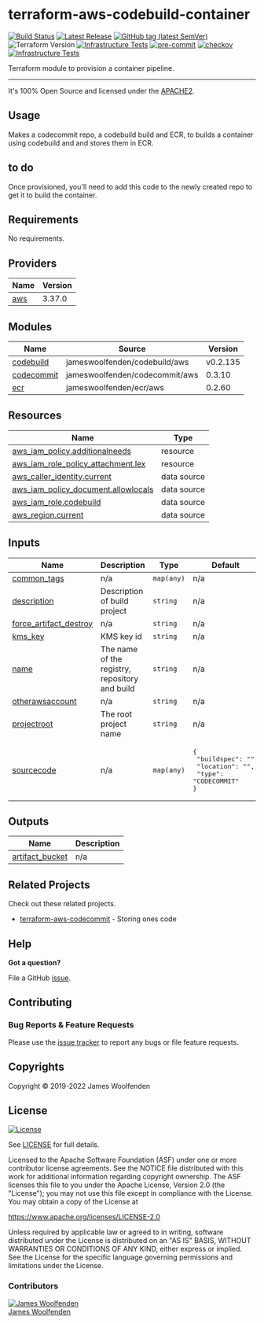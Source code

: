 # terraform-aws-codebuild-container

[![Build Status](https://api.github.com/JamesWoolfenden/terraform-aws-codebuild-container/workflows/Verify%20and%20Bump/badge.svg?branch=master)](https://github.com/JamesWoolfenden/terraform-aws-codebuild-container)
[![Latest Release](https://img.shields.io/github/release/JamesWoolfenden/terraform-aws-codebuild-container.svg)](https://github.com/JamesWoolfenden/terraform-aws-codebuild-container/releases/latest)
[![GitHub tag (latest SemVer)](https://img.shields.io/github/tag/JamesWoolfenden/terraform-aws-codebuild-container.svg?label=latest)](https://github.com/JamesWoolfenden/terraform-aws-codebuild-container/releases/latest)
![Terraform Version](https://img.shields.io/badge/tf-%3E%3D0.14.0-blue.svg)
[![Infrastructure Tests](https://www.bridgecrew.cloud/badges/github/JamesWoolfenden/terraform-aws-codebuild-container/cis_aws)](https://www.bridgecrew.cloud/link/badge?vcs=github&fullRepo=JamesWoolfenden%2Fterraform-aws-codebuild-container&benchmark=CIS+AWS+V1.2)
[![pre-commit](https://img.shields.io/badge/pre--commit-enabled-brightgreen?logo=pre-commit&logoColor=white)](https://github.com/pre-commit/pre-commit)
[![checkov](https://img.shields.io/badge/checkov-verified-brightgreen)](https://www.checkov.io/)
[![Infrastructure Tests](https://www.bridgecrew.cloud/badges/github/jameswoolfenden/terraform-aws-codebuild-container/general)](https://www.bridgecrew.cloud/link/badge?vcs=github&fullRepo=JamesWoolfenden%2Fterraform-aws-codebuild-container&benchmark=INFRASTRUCTURE+SECURITY)

Terraform module to provision a container pipeline.

---

It's 100% Open Source and licensed under the [APACHE2](LICENSE).

## Usage

Makes a codecommit repo, a codebuild build and ECR, to builds a container using codebuild and and stores them in ECR.

## to do

Once provisioned, you'll need to add this code to the newly created repo to get it to build the container.

<!-- BEGINNING OF PRE-COMMIT-TERRAFORM DOCS HOOK -->
## Requirements

No requirements.

## Providers

| Name | Version |
|------|---------|
| <a name="provider_aws"></a> [aws](#provider\_aws) | 3.37.0 |

## Modules

| Name | Source | Version |
|------|--------|---------|
| <a name="module_codebuild"></a> [codebuild](#module\_codebuild) | jameswoolfenden/codebuild/aws | v0.2.135 |
| <a name="module_codecommit"></a> [codecommit](#module\_codecommit) | jameswoolfenden/codecommit/aws | 0.3.10 |
| <a name="module_ecr"></a> [ecr](#module\_ecr) | jameswoolfenden/ecr/aws | 0.2.60 |

## Resources

| Name | Type |
|------|------|
| [aws_iam_policy.additionalneeds](https://registry.terraform.io/providers/hashicorp/aws/latest/docs/resources/iam_policy) | resource |
| [aws_iam_role_policy_attachment.lex](https://registry.terraform.io/providers/hashicorp/aws/latest/docs/resources/iam_role_policy_attachment) | resource |
| [aws_caller_identity.current](https://registry.terraform.io/providers/hashicorp/aws/latest/docs/data-sources/caller_identity) | data source |
| [aws_iam_policy_document.allowlocals](https://registry.terraform.io/providers/hashicorp/aws/latest/docs/data-sources/iam_policy_document) | data source |
| [aws_iam_role.codebuild](https://registry.terraform.io/providers/hashicorp/aws/latest/docs/data-sources/iam_role) | data source |
| [aws_region.current](https://registry.terraform.io/providers/hashicorp/aws/latest/docs/data-sources/region) | data source |

## Inputs

| Name | Description | Type | Default | Required |
|------|-------------|------|---------|:--------:|
| <a name="input_common_tags"></a> [common\_tags](#input\_common\_tags) | n/a | `map(any)` | n/a | yes |
| <a name="input_description"></a> [description](#input\_description) | Description of build project | `string` | n/a | yes |
| <a name="input_force_artifact_destroy"></a> [force\_artifact\_destroy](#input\_force\_artifact\_destroy) | n/a | `string` | n/a | yes |
| <a name="input_kms_key"></a> [kms\_key](#input\_kms\_key) | KMS key id | `string` | n/a | yes |
| <a name="input_name"></a> [name](#input\_name) | The name of the registry, repository and build | `string` | n/a | yes |
| <a name="input_otherawsaccount"></a> [otherawsaccount](#input\_otherawsaccount) | n/a | `string` | n/a | yes |
| <a name="input_projectroot"></a> [projectroot](#input\_projectroot) | The root project name | `string` | n/a | yes |
| <a name="input_sourcecode"></a> [sourcecode](#input\_sourcecode) | n/a | `map(any)` | <pre>{<br>  "buildspec": "",<br>  "location": "",<br>  "type": "CODECOMMIT"<br>}</pre> | no |

## Outputs

| Name | Description |
|------|-------------|
| <a name="output_artifact_bucket"></a> [artifact\_bucket](#output\_artifact\_bucket) | n/a |
<!-- END OF PRE-COMMIT-TERRAFORM DOCS HOOK -->

## Related Projects

Check out these related projects.

- [terraform-aws-codecommit](https://github.com/jameswoolfenden/terraform-aws-codebuild) - Storing ones code

## Help

**Got a question?**

File a GitHub [issue](https://github.com/jameswoolfenden/terraform-aws-codebuild-container/issues).

## Contributing

### Bug Reports & Feature Requests

Please use the [issue tracker](https://github.com/jameswoolfenden/terraform-aws-codebuild-container/issues) to report any bugs or file feature requests.

## Copyrights

Copyright © 2019-2022 James Woolfenden

## License

[![License](https://img.shields.io/badge/License-Apache%202.0-blue.svg)](https://opensource.org/licenses/Apache-2.0)

See [LICENSE](LICENSE) for full details.

Licensed to the Apache Software Foundation (ASF) under one
or more contributor license agreements. See the NOTICE file
distributed with this work for additional information
regarding copyright ownership. The ASF licenses this file
to you under the Apache License, Version 2.0 (the
"License"); you may not use this file except in compliance
with the License. You may obtain a copy of the License at

<https://www.apache.org/licenses/LICENSE-2.0>

Unless required by applicable law or agreed to in writing,
software distributed under the License is distributed on an
"AS IS" BASIS, WITHOUT WARRANTIES OR CONDITIONS OF ANY
KIND, either express or implied. See the License for the
specific language governing permissions and limitations
under the License.

### Contributors

[![James Woolfenden][jameswoolfenden_avatar]][jameswoolfenden_homepage]<br/>[James Woolfenden][jameswoolfenden_homepage]

[jameswoolfenden_homepage]: https://github.com/jameswoolfenden
[jameswoolfenden_avatar]: https://github.com/jameswoolfenden.png?size=150
[github]: https://github.com/jameswoolfenden
[linkedin]: https://www.linkedin.com/in/jameswoolfenden/
[twitter]: https://twitter.com/JimWoolfenden
[share_twitter]: https://twitter.com/intent/tweet/?text=terraform-aws-codebuild-container&url=https://github.com/jameswoolfenden/terraform-aws-codebuild
[share_linkedin]: https://www.linkedin.com/shareArticle?mini=true&title=terraform-aws-codebuild-container&url=https://github.com/jameswoolfenden/terraform-aws-codebuild
[share_reddit]: https://reddit.com/submit/?url=https://github.com/jameswoolfenden/terraform-aws-codebuild-container
[share_facebook]: https://facebook.com/sharer/sharer.php?u=https://github.com/jameswoolfenden/terraform-aws-codebuild-container
[share_email]: mailto:?subject=terraform-aws-codebuild-container&body=https://github.com/jameswoolfenden/terraform-aws-codebuild-container
